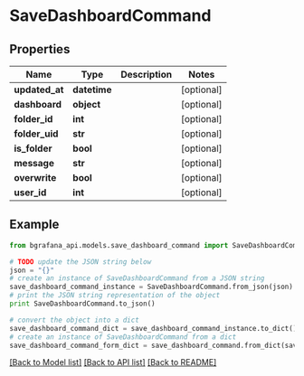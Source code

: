 # SaveDashboardCommand


## Properties
Name | Type | Description | Notes
------------ | ------------- | ------------- | -------------
**updated_at** | **datetime** |  | [optional] 
**dashboard** | **object** |  | [optional] 
**folder_id** | **int** |  | [optional] 
**folder_uid** | **str** |  | [optional] 
**is_folder** | **bool** |  | [optional] 
**message** | **str** |  | [optional] 
**overwrite** | **bool** |  | [optional] 
**user_id** | **int** |  | [optional] 

## Example

```python
from bgrafana_api.models.save_dashboard_command import SaveDashboardCommand

# TODO update the JSON string below
json = "{}"
# create an instance of SaveDashboardCommand from a JSON string
save_dashboard_command_instance = SaveDashboardCommand.from_json(json)
# print the JSON string representation of the object
print SaveDashboardCommand.to_json()

# convert the object into a dict
save_dashboard_command_dict = save_dashboard_command_instance.to_dict()
# create an instance of SaveDashboardCommand from a dict
save_dashboard_command_form_dict = save_dashboard_command.from_dict(save_dashboard_command_dict)
```
[[Back to Model list]](../README.md#documentation-for-models) [[Back to API list]](../README.md#documentation-for-api-endpoints) [[Back to README]](../README.md)


